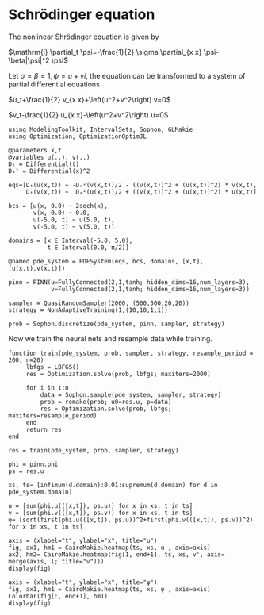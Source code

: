 # Schrödinger equation

The nonlinear Shrödinger equation is given by

$\mathrm{i} \partial_t \psi=-\frac{1}{2} \sigma \partial_{x x} \psi-\beta|\psi|^2 \psi$

Let $\sigma=\beta=1, \psi=u+v i$, the equation can be transformed to a system of partial differential equations

$u_t+\frac{1}{2} v_{x x}+\left(u^2+v^2\right) v=0$

$v_t-\frac{1}{2} u_{x x}-\left(u^2+v^2\right) u=0$

```@example Schrödinger
using ModelingToolkit, IntervalSets, Sophon, GLMakie
using Optimization, OptimizationOptimJL

@parameters x,t
@variables u(..), v(..)
Dₜ = Differential(t)
Dₓ² = Differential(x)^2

eqs=[Dₜ(u(x,t)) ~ -Dₓ²(v(x,t))/2 - ((v(x,t))^2 + (u(x,t))^2) * v(x,t),
     Dₜ(v(x,t)) ~  Dₓ²(u(x,t))/2 + ((v(x,t))^2 + (u(x,t))^2) * u(x,t)]

bcs = [u(x, 0.0) ~ 2sech(x),
       v(x, 0.0) ~ 0.0,
       u(-5.0, t) ~ u(5.0, t),
       v(-5.0, t) ~ v(5.0, t)]

domains = [x ∈ Interval(-5.0, 5.0),
           t ∈ Interval(0.0, π/2)]

@named pde_system = PDESystem(eqs, bcs, domains, [x,t], [u(x,t),v(x,t)])
```

```@example Schrödinger
pinn = PINN(u=FullyConnected(2,1,tanh; hidden_dims=16,num_layers=3),
            v=FullyConnected(2,1,tanh; hidden_dims=16,num_layers=3))
            
sampler = QuasiRandomSampler(2000, (500,500,20,20))
strategy = NonAdaptiveTraining(1,(10,10,1,1))

prob = Sophon.discretize(pde_system, pinn, sampler, strategy)
```
Now we train the neural nets and resample data while training.

```@example Schrödinger
function train(pde_system, prob, sampler, strategy, resample_period = 200, n=20)
     lbfgs = LBFGS()
     res = Optimization.solve(prob, lbfgs; maxiters=2000)
     
     for i in 1:n
         data = Sophon.sample(pde_system, sampler, strategy)
         prob = remake(prob; u0=res.u, p=data)
         res = Optimization.solve(prob, lbfgs; maxiters=resample_period)
     end
     return res
end

res = train(pde_system, prob, sampler, strategy)
```

```@example Schrödinger
phi = pinn.phi
ps = res.u

xs, ts= [infimum(d.domain):0.01:supremum(d.domain) for d in pde_system.domain]

u = [sum(phi.u(([x,t]), ps.u)) for x in xs, t in ts]
v = [sum(phi.v(([x,t]), ps.v)) for x in xs, t in ts]
ψ= [sqrt(first(phi.u(([x,t]), ps.u))^2+first(phi.v(([x,t]), ps.v))^2) for x in xs, t in ts]

axis = (xlabel="t", ylabel="x", title="u")
fig, ax1, hm1 = CairoMakie.heatmap(ts, xs, u', axis=axis)
ax2, hm2= CairoMakie.heatmap(fig[1, end+1], ts, xs, v', axis= merge(axis, (; title="v")))
display(fig)
```

```@example Schrödinger
axis = (xlabel="t", ylabel="x", title="ψ")
fig, ax1, hm1 = CairoMakie.heatmap(ts, xs, ψ', axis=axis)
Colorbar(fig[:, end+1], hm1)
display(fig)
```
